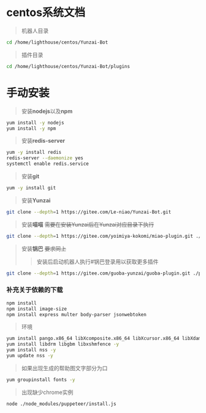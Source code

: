 # centos系统文档

> 机器人目录

```sh
cd /home/lighthouse/centos/Yunzai-Bot
```

> 插件目录

```sh
cd /home/lighthouse/centos/Yunzai-Bot/plugins
```

# 手动安装

> 安装**nodejs**以及**npm**

```sh
yum install -y nodejs
yum install -y npm
```

> 安装**redis-server**

```sh
yum -y install redis
redis-server --daemonize yes
systemctl enable redis.service
```

> 安装**git**

```sh
yum -y install git
```

> 安装**Yunzai**

```sh
git clone --depth=1 https://gitee.com/Le-niao/Yunzai-Bot.git
```

> 安装**喵喵** ~~需要在安装Yunzai后在Yunzai对应目录下执行~~

```sh
git clone --depth=1 https://gitee.com/yoimiya-kokomi/miao-plugin.git ./plugins/miao-plugin/
```

> 安装**锅巴** ~~要求同上~~
>
> > 安装后启动机器人执行#锅巴登录用以获取更多插件

```sh
git clone --depth=1 https://gitee.com/guoba-yunzai/guoba-plugin.git ./plugins/Guoba-Plugin/
```

### 补充关于依赖的下载

```sh
npm install
npm install image-size
npm install express multer body-parser jsonwebtoken
```

> 环境

```sh
yum install pango.x86_64 libXcomposite.x86_64 libXcursor.x86_64 libXdamage.x86_64 libXext.x86_64 libXi.x86_64 libXtst.x86_64 cups-libs.x86_64 libXScrnSaver.x86_64 libXrandr.x86_64 GConf2.x86_64 alsa-lib.x86_64 atk.x86_64 gtk3.x86_64 -y 
yum install libdrm libgbm libxshmfence -y
yum install nss -y
yum update nss -y
```

> 如果出现生成的帮助图文字部分为口

```sh
yum groupinstall fonts -y 
```

> 出现缺少chrome实例

```sh
node ./node_modules/puppeteer/install.js
```

